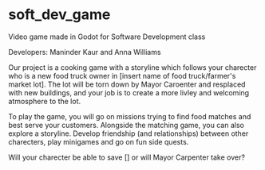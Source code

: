 # soft_dev_game
Video game made in Godot for Software Development class

Developers: Maninder Kaur and Anna Williams

Our project is a cooking game with a storyline which follows your charecter who is a new food truck owner in [insert name of food truck/farmer's market lot]. The lot will be torn down by Mayor Caroenter and resplaced with new buildings, and your job is to create a more livley and welcoming atmosphere to the lot. 

To play the game, you will go on missions trying to find food matches and best serve your customers. Alongside the matching game, you can also explore a storyline. Develop friendship (and relationships) between other charecters, play minigames and go on fun side quests. 

Will your charecter be able to save [] or will Mayor Carpenter take over?
